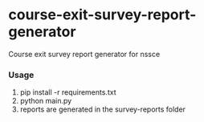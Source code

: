 # course-exit-survey-report-generator

Course exit survey report generator for nssce

### Usage

1. pip install -r requirements.txt
2. python main.py <path to questions file> <path to data file>
3. reports are generated in the survey-reports folder

